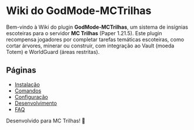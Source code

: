 # Wiki do GodMode-MCTrilhas

   Bem-vindo à Wiki do plugin **GodMode-MCTrilhas**, um sistema de insígnias escoteiras para o servidor **MC Trilhas** (Paper 1.21.5). Este plugin recompensa jogadores por completar tarefas temáticas escoteiras, como cortar árvores, minerar ou construir, com integração ao Vault (moeda Totem) e WorldGuard (áreas restritas).

   ## Páginas
   - [Instalação](wiki/Instalacao)
   - [Comandos](wiki/Comandos)
   - [Configuração](wiki/Configuracao)
   - [Desenvolvimento](wiki/Desenvolvimento)
   - [FAQ](wiki/FAQ)

   Desenvolvido para MC Trilhas! 🌲